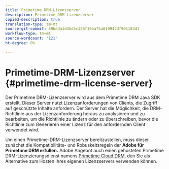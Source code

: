 ```yaml
---
title: Primetime DRM-Lizenzserver
description: Primetime DRM-Lizenzserver
copied-description: true
translation-type: tm+mt
source-git-commit: 89bdda1d4bd5c126f19ba75a819942df901183d1
workflow-type: tm+mt
source-wordcount: '121'
ht-degree: 0%

---
```



# Primetime-DRM-Lizenzserver {#primetime-drm-license-server}

Der Primetime DRM-Lizenzserver wird aus dem Primetime DRM Java SDK erstellt. Dieser Server nutzt Lizenzanforderungen von Clients, die Zugriff auf geschützte Inhalte anfordern. Der Server hat die Möglichkeit, die DRM-Richtlinie aus der Lizenzanforderung heraus zu analysieren und zu bearbeiten, um die Richtlinie zu ändern oder zu überschreiben, bevor die Richtlinie zum Generieren einer Lizenz für den anfordernden Client verwendet wird.

Um einen Primetime-DRM-Lizenzserver bereitzustellen, muss dieser zunächst die Kompatibilitäts- und Robuskeitsregeln der **Adobe für Primetime DRM erfüllen.** Adobe Angebot auch einen gehosteten Primetime DRM-Lizenzierungsdienst namens [Primetime Cloud DRM](../cloud-quick-start/whats-included.md), den Sie als Alternative zum Hosten Ihres eigenen Lizenzservers verwenden können.
